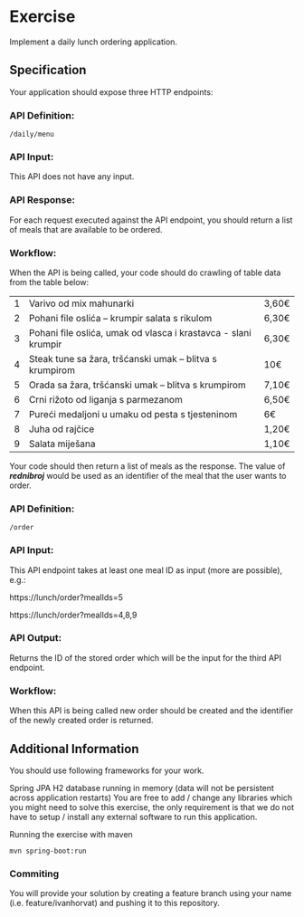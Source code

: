 # Exercise

Implement a daily lunch ordering application.

## Specification
Your application should expose three HTTP endpoints:

### API Definition: 

```
/daily/menu
```

### API Input:

This API does not have any input.

### API Response:

For each request executed against the API endpoint, you should return a list of meals that are available to be ordered. 

### Workflow:

When the API is being called, your code should do crawling of table data from the table below:
<table> <tbody>
  <tr>       					
      <td class="rednibroj">1</td>
      <td class="jelo">Varivo od mix mahunarki</td>
      <td class="cijena">3,60€</td>
  </tr>
  <tr>       					
      <td class="rednibroj">2</td>
      <td class="jelo">Pohani file oslića – krumpir salata s rikulom</td>
      <td class="cijena">6,30€</td>
  </tr> 
  <tr>       					
      <td class="rednibroj">3</td>
      <td class="jelo">Pohani file oslića, umak od vlasca i krastavca - slani krumpir</td>
      <td class="cijena">6,30€</td>
  </tr>
  <tr>       					
      <td class="rednibroj">4</td>
      <td class="jelo">Steak tune sa žara, tršćanski umak – blitva s krumpirom</td>
      <td class="cijena">10€</td>
  </tr>
  <tr>       					
      <td class="rednibroj">5</td>
      <td class="jelo">Orada sa žara, tršćanski umak – blitva s krumpirom</td>
      <td class="cijena">7,10€</td>
  </tr>
  <tr>       					
      <td class="rednibroj">6</td>
      <td class="jelo">Crni rižoto od liganja s parmezanom</td>
      <td class="cijena">6,50€</td>
  </tr>
  <tr>       					
      <td class="rednibroj">7</td>
      <td class="jelo">Pureći medaljoni u umaku od pesta s tjesteninom</td>
      <td class="cijena">6€</td>
  </tr>
  <tr>       					
      <td class="rednibroj">8</td>
      <td class="jelo">Juha od rajčice</td>
      <td class="cijena">1,20€</td>
  </tr>
  <tr>       					
      <td class="rednibroj">9</td>
      <td class="jelo">Salata miješana</td>
      <td class="cijena">1,10€</td>
  </tr>
</tbody></table>

Your code should then return a list of meals as the response. The value of **_rednibroj_** would be used as an identifier of the meal that the user wants to order.

### API Definition: 

```
/order
```

### API Input:

This API endpoint takes at least one meal ID as input (more are possible), e.g.:

https://lunch/order?mealIds=5

https://lunch/order?mealIds=4,8,9

### API Output:

Returns the ID of the stored order which will be the input for the third API endpoint.

### Workflow:

When this API is being called new order should be created and the identifier of the newly created order is returned.


## Additional Information
You should use following frameworks for your work.

Spring JPA
H2 database running in memory (data will not be persistent across application restarts)
You are free to add / change any libraries which you might need to solve this exercise, the only requirement is that we do not have to setup / install any external software to run this application.

Running the exercise with maven

```mvn spring-boot:run```

### Commiting
You will provide your solution by creating a feature branch using your name (i.e. feature/ivanhorvat) and pushing it to this repository.
